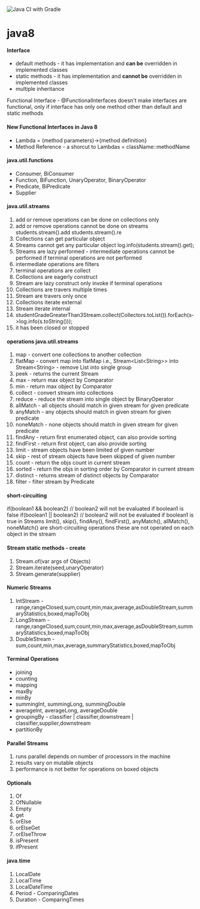 ![Java CI with Gradle](https://github.com/ravindraAmbati/java8/workflows/Java%20CI%20with%20Gradle/badge.svg?branch=master)
# java8

<h4>Interface</h4>
<ul>
    <li>default methods - it has implementation and <b>can be</b> overridden in implemented classes</li>
    <li>static methods - it has implementation and <b>cannot be</b> overridden in implemented classes</li>
    <li>multiple inheritance</li>
</ul>
<p>Functional Interface - @FunctionalInterfaces doesn't make interfaces are functional, only if interface has only one method other than default and static methods</p>
<h4>New Functional Interfaces in Java 8</h4>
<ul>
    <li>Lambda = (method parameters)->{method definition}</li>
    <li>Method Reference - a shorcut to Lambdas = className::methodName</li>
</ul> 
<h4>java.util.functions</h4>
    <ul>
        <li>Consumer, BiConsumer</li>
        <li>Function, BiFunction, UnaryOperator, BinaryOperator</li>
        <li>Predicate, BiPredicate</li>
        <li>Supplier</li>
    </ul>
<h4>java.util.streams</h4>
    <ol>
        <li> add or remove operations can be done on collections only </li>
        <li> add or remove operations cannot be done on streams
                 students.stream().add 
                 students.stream().re 
        </li>
        <li> Collections can get particular object </li>
        <li> Streams cannot get any particular object 
                log.info(students.stream().get); 
        </li>
        <li> Streams are lazy performed - intermediate operations cannot be performed if terminal operations are not performed </li>
        <li> intermediate operations are filters </li>
        <li> terminal operations are collect </li>
        <li> Collections are eagerly construct </li>
        <li> Stream are lazy construct only invoke if terminal operations </li>
        <li> Collections are travers multiple times </li>
        <li> Stream are travers only once </li>
        <li> Collections iterate external </li>
        <li> Stream iterate internal </li>
        <li> studentGradeGreaterThan3Stream.collect(Collectors.toList()).forEach(s->log.info(s.toString())); </li>
        <li> it has been closed or stopped </li>
    </ol> 
    
<h4><b>operations</b> java.util.streams</h4>
    <ol>
    <li>map - convert one collections to another collection</li>
    <li>flatMap - convert map into flatMap i.e., Stream&lt;List&lt;String&gt;&gt; into Stream&lt;String&gt; - remove List into single group</li>
    <li>peek - returns the current Stream</li>
    <li>max - return max object by Comparator</li>
    <li>min - return max object by Comparator</li>
    <li>collect - convert stream into collections</li>
    <li>reduce - reduce the stream into single object by BinaryOperator</li>
    <li>allMatch - all objects should match in given stream for given predicate</li>
    <li>anyMatch - any objects should match in given stream for given predicate</li>
    <li>noneMatch - none objects should match in given stream for given predicate</li>
    <li>findAny - return first enumerated object, can also provide sorting</li>
    <li>findFirst - return first object, can also provide sorting</li>
    <li>limit - stream objects have been limited of given number </li>
    <li>skip - rest of stream objects have been skipped of given number</li>
    <li>count - return the objs count in current stream</li>
    <li>sorted - return the objs in sorting order by Comparator in current stream</li>
    <li>distinct - returns stream of distinct objects by Comparator</li>
    <li>filter - filter stream by Predicate</li>
    </ol>
<h4>short-circuiting</h4>
<p>
if(boolean1 && boolean2) // boolean2 will not be evaluated if boolean1 is false
if(boolean1 || boolean2) // boolean2 will not be evaluated if boolean1 is true
in Streams limit(), skip(), findAny(), findFirst(), anyMatch(), allMatch(), noneMatch() are short-circuiting operations
these are not operated on each object in the stream
</p> 
<h4>Stream static methods - create</h4>
    <ol>
        <li>Stream.of(var args of Objects)</li>
        <li>Stream.iterate(seed,unaryOperator)</li>
        <li>Stream.generate(supplier) </li>
    </ol>

<h4>Numeric Streams</h4>
    <ol>
        <li>IntStream - range,rangeClosed,sum,count,min,max,average,asDoubleStream,summaryStatistics,boxed,mapToObj</li>
        <li>LongStream - range,rangeClosed,sum,count,min,max,average,asDoubleStream,summaryStatistics,boxed,mapToObj</li>
        <li>DoubleStream - sum,count,min,max,average,summaryStatistics,boxed,mapToObj</li>
    </ol>
   
<h4>Terminal Operations</h4>
    <ul>
        <li>joining</li>
        <li>counting</li>
        <li>mapping</li>
        <li>maxBy</li>
        <li>minBy</li>
        <li>summingInt, summingLong, summingDouble</li>
        <li>averageInt, averageLong, averageDouble</li>
        <li>groupingBy - classifier | classifier,downstream | classifier,supplier,downstream</li>
        <li>partitionBy</li>
    </ul>
    
<h4>Parallel Streams</h4>
    <oL>
        <li>runs parallel depends on number of processors in the machine</li>
        <li>results vary on mutable objects</li>
        <li>performance is not better for operations on boxed objects</li>
    </oL>
    
<h4>Optionals</h4>
    <ol>
        <li>Of</li>
        <li>OfNullable</li>
        <li>Empty</li>
        <li>get</li>
        <li>orElse</li>
        <li>orElseGet</li>
        <li>orElseThrow</li>
        <li>isPresent</li>
        <li>ifPresent</li>
    </ol>
    
<h4>java.time</h4>
    <ol>
        <li>LocalDate</li>
        <li>LocalTime</li>
        <li>LocalDateTime</li>
        <li>Period - ComparingDates</li>
        <li>Duration - ComparingTimes</li>
    </ol>